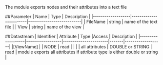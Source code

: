 The module exports nodes and their attributes into a text file

##Parameter
|        Name       |          Type          |       Description         | 
|-------------------|------------------------|---------------------------|
| FileName     | string |  name of the text file       |
| View     | string |  name of the view |


##Datastream
|     Identifier    |     Attribute    |      Type             |Access |    Description    |
|-------------------|------------------|-----------------------|-------|-------------------|
|[ViewName] |                  | NODE   | read  | |
|                   | all attributes  | DOUBLE or STRING | read | module exports all attributes if attribute type is either double or string |

